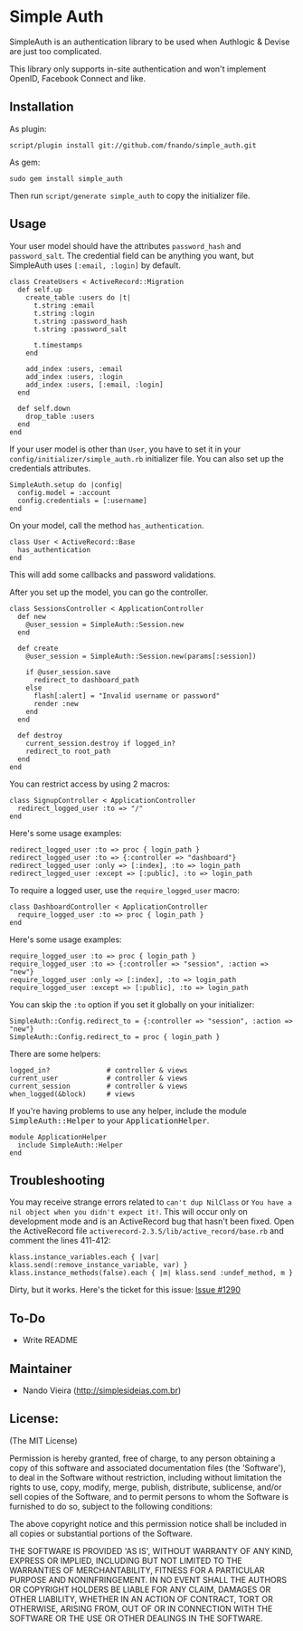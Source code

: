Simple Auth
===========

SimpleAuth is an authentication library to be used when Authlogic & Devise are just too complicated.

This library only supports in-site authentication and won't implement OpenID, Facebook Connect and like.

Installation
------------

As plugin:

	script/plugin install git://github.com/fnando/simple_auth.git

As gem:

	sudo gem install simple_auth

Then run `script/generate simple_auth` to copy the initializer file.

Usage
-----

Your user model should have the attributes `password_hash` and `password_salt`. The credential field can be anything you want, but SimpleAuth uses `[:email, :login]` by default.

	class CreateUsers < ActiveRecord::Migration
	  def self.up
	    create_table :users do |t|
	      t.string :email
	      t.string :login
	      t.string :password_hash
	      t.string :password_salt

	      t.timestamps
	    end

		add_index :users, :email
		add_index :users, :login
		add_index :users, [:email, :login]
	  end

	  def self.down
	    drop_table :users
	  end
	end

If your user model is other than `User`, you have to set it in your `config/initializer/simple_auth.rb` initializer file.
You can also set up the credentials attributes.

	SimpleAuth.setup do |config|
	  config.model = :account
	  config.credentials = [:username]
	end

On your model, call the method `has_authentication`.

	class User < ActiveRecord::Base
	  has_authentication
	end

This will add some callbacks and password validations.

After you set up the model, you can go the controller.

	class SessionsController < ApplicationController
	  def new
	    @user_session = SimpleAuth::Session.new
	  end

	  def create
	    @user_session = SimpleAuth::Session.new(params[:session])

	    if @user_session.save
	      redirect_to dashboard_path
	    else
	      flash[:alert] = "Invalid username or password"
	      render :new
	    end
	  end

	  def destroy
	    current_session.destroy if logged_in?
	    redirect_to root_path
	  end
	end

You can restrict access by using 2 macros:

	class SignupController < ApplicationController
	  redirect_logged_user :to => "/"
	end

Here's some usage examples:

	redirect_logged_user :to => proc { login_path }
	redirect_logged_user :to => {:controller => "dashboard"}
	redirect_logged_user :only => [:index], :to => login_path
	redirect_logged_user :except => [:public], :to => login_path

To require a logged user, use the `require_logged_user` macro:

	class DashboardController < ApplicationController
	  require_logged_user :to => proc { login_path }
	end

Here's some usage examples:

	require_logged_user :to => proc { login_path }
	require_logged_user :to => {:controller => "session", :action => "new"}
	require_logged_user :only => [:index], :to => login_path
	require_logged_user :except => [:public], :to => login_path

You can skip the `:to` option if you set it globally on your initializer:

	SimpleAuth::Config.redirect_to = {:controller => "session", :action => "new"}
	SimpleAuth::Config.redirect_to = proc { login_path }

There are some helpers:

	logged_in?				# controller & views
	current_user			# controller & views
	current_session         # controller & views
	when_logged(&block)		# views

If you're having problems to use any helper, include the module <tt>SimpleAuth::Helper</tt> to your <tt>ApplicationHelper</tt>.

	module ApplicationHelper
	  include SimpleAuth::Helper
	end

Troubleshooting
---------------

You may receive strange errors related to `can't dup NilClass` or `You have a nil object when you didn't expect it!`. This will occur only on development mode and is an ActiveRecord bug that hasn't been fixed. Open the ActiveRecord file  `activerecord-2.3.5/lib/active_record/base.rb` and comment the lines 411-412:

	klass.instance_variables.each { |var| klass.send(:remove_instance_variable, var) }
	klass.instance_methods(false).each { |m| klass.send :undef_method, m }

Dirty, but it works. Here's the ticket for this issue: [Issue #1290](https://rails.lighthouseapp.com/projects/8994/tickets/1290-activerecord-raises-randomly-apparently-a-timezone-issue#ticket-1290-30)

To-Do
-----

* Write README

Maintainer
----------

* Nando Vieira (<http://simplesideias.com.br>)

License:
--------

(The MIT License)

Permission is hereby granted, free of charge, to any person obtaining
a copy of this software and associated documentation files (the
'Software'), to deal in the Software without restriction, including
without limitation the rights to use, copy, modify, merge, publish,
distribute, sublicense, and/or sell copies of the Software, and to
permit persons to whom the Software is furnished to do so, subject to
the following conditions:

The above copyright notice and this permission notice shall be
included in all copies or substantial portions of the Software.

THE SOFTWARE IS PROVIDED 'AS IS', WITHOUT WARRANTY OF ANY KIND,
EXPRESS OR IMPLIED, INCLUDING BUT NOT LIMITED TO THE WARRANTIES OF
MERCHANTABILITY, FITNESS FOR A PARTICULAR PURPOSE AND NONINFRINGEMENT.
IN NO EVENT SHALL THE AUTHORS OR COPYRIGHT HOLDERS BE LIABLE FOR ANY
CLAIM, DAMAGES OR OTHER LIABILITY, WHETHER IN AN ACTION OF CONTRACT,
TORT OR OTHERWISE, ARISING FROM, OUT OF OR IN CONNECTION WITH THE
SOFTWARE OR THE USE OR OTHER DEALINGS IN THE SOFTWARE.